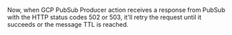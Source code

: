 Now, when GCP PubSub Producer action receives a response from PubSub with the HTTP status codes 502 or 503, it'll retry the request until it succeeds or the message TTL is reached.
